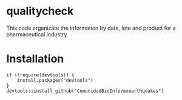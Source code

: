 # qualitycheck
This code organizate the information by date, lote and product for a pharmaceutical industry

# Installation
```
if (!require(devtools)) {
    install.packages("devtools")
}
devtools::install_github("ComunidadBioInfo/mxearthquakes")
```
